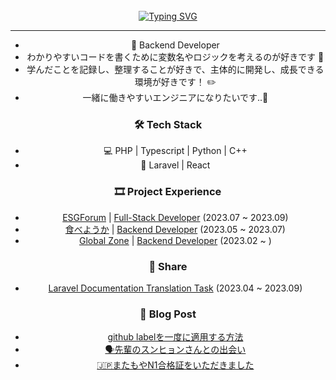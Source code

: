 <!-- Don't just fork or copy it. Star it, please 🥺  -->
<div align="center">
<br><br><br>

[![Typing SVG](https://readme-typing-svg.herokuapp.com?font=Oleo+Script&color=9D9ED2&size=35&center=true&vCenter=true&width=404&height=53&lines=%E3%80%80%E3%80%80記憶より記録を+%E3%80%80%E3%80%80)](https://git.io/typing-svg)

---

- 🌱 Backend Developer
- わかりやすいコードを書くために変数名やロジックを考えるのが好きです 🤔
- 学んだことを記録し、整理することが好きで、主体的に開発し、成長できる環境が好きです！ ✏️
- 一緒に働きやすいエンジニアになりたいです..🥴


### 🛠  Tech Stack

- 💻  PHP | Typescript | Python | C++
- 🔩  Laravel | React

### 🎞 Project Experience

- [ESGForum](https://github.com/ESGForumWebSiteDev) | [Full-Stack Developer](https://devyuminkim.notion.site/ESG-28f10033bcb74e588e2350abeefdcaba?pvs=4) (2023.07 ~ 2023.09)
- [食べようか](https://github.com/Tabeyouka) | [Backend Developer](https://devyuminkim.notion.site/ac2f49b64acc4c68be75763f732d07f5?pvs=4) (2023.05 ~ 2023.07)
- [Global Zone](https://github.com/2P3S/project_E-GLOBAL-ZONE_main-repo) | [Backend Developer](https://devyuminkim-devlog.vercel.app/%E5%BC%95%E7%B6%99) (2023.02 ~ )

### 🙌 Share

- [Laravel Documentation Translation Task](https://github.com/laravelkr/docs) (2023.04 ~ 2023.09)


### 📝 Blog Post

- [github labelを一度に適用する方法](https://devyuminkim-devlog.vercel.app/github-label%E4%B8%80%E5%BA%A6%E9%81%A9%E7%94%A8%E6%96%B9%E6%B3%95)
- [🗣️先輩のスンヒョンさんとの出会い](https://devyuminkim-devlog.vercel.app/%E5%85%88%E8%BC%A9%E5%87%BA%E4%BC%9A)
- [🇯🇵またもやN1合格証をいただきました](https://devyuminkim-devlog.vercel.app/n1%E5%90%88%E6%A0%BC%E8%A8%BC)


<!--
![](./profile-3d-contrib/profile-night-rainbow.svg)
-->
</div>
